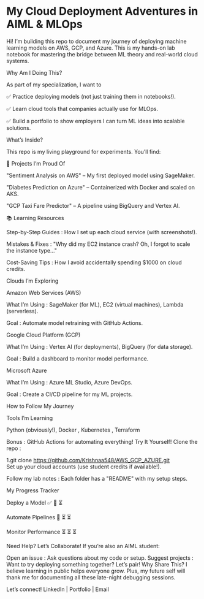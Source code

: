 # My Cloud Deployment Adventures in AIML & MLOps

Hi! I’m building this repo to document my journey of deploying machine learning models on AWS, GCP, and Azure. This is my hands-on lab notebook for mastering the bridge between ML theory and real-world cloud systems.

Why Am I Doing This?

As part of my specialization, I want to

✅ Practice deploying models (not just training them in notebooks!).

✅ Learn cloud tools that companies actually use for MLOps.

✅ Build a portfolio to show employers I can turn ML ideas into scalable solutions.

What’s Inside?

This repo is my living playground for experiments. You’ll find:

🚀 Projects I’m Proud Of

"Sentiment Analysis on AWS" – My first deployed model using SageMaker.

"Diabetes Prediction on Azure" – Containerized with Docker and scaled on AKS.

"GCP Taxi Fare Predictor" – A pipeline using BigQuery and Vertex AI.

📚 Learning Resources

Step-by-Step Guides : How I set up each cloud service (with screenshots!).

Mistakes & Fixes : "Why did my EC2 instance crash? Oh, I forgot to scale the instance type…"

Cost-Saving Tips : How I avoid accidentally spending $1000 on cloud credits.

Clouds I’m Exploring

Amazon Web Services (AWS)

What I’m Using : SageMaker (for ML), EC2 (virtual machines), Lambda (serverless).

Goal : Automate model retraining with GitHub Actions.

Google Cloud Platform (GCP)

What I’m Using : Vertex AI (for deployments), BigQuery (for data storage).

Goal : Build a dashboard to monitor model performance.

Microsoft Azure

What I’m Using : Azure ML Studio, Azure DevOps.

Goal : Create a CI/CD pipeline for my ML projects.

How to Follow My Journey

Tools I’m Learning

Python (obviously!), Docker , Kubernetes , Terraform

Bonus : GitHub Actions for automating everything!
Try It Yourself!
Clone the repo :

  1.git clone https://github.com/Krishnaa548/AWS_GCP_AZURE.git  
Set up your cloud accounts (use student credits if available!).

Follow my lab notes : Each folder has a "README" with my setup steps.

My Progress Tracker

Deploy a Model   ✅  🚧   ⏳

Automate Pipelines 🚧  ⏳ ⏳

Monitor Performance ⏳ ⏳ ⏳

Need Help? Let’s Collaborate!
If you’re also an AIML student:

Open an issue : Ask questions about my code or setup.
Suggest projects : Want to try deploying something together? Let’s pair!
Why Share This?
I believe learning in public helps everyone grow. Plus, my future self will thank me for documenting all these late-night debugging sessions.

Let’s connect!
LinkedIn | Portfolio | Email
